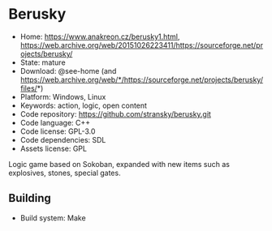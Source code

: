 # Berusky

- Home: https://www.anakreon.cz/berusky1.html, https://web.archive.org/web/20151026223411/https://sourceforge.net/projects/berusky/
- State: mature
- Download: @see-home (and https://web.archive.org/web/*/https://sourceforge.net/projects/berusky/files/*)
- Platform: Windows, Linux
- Keywords: action, logic, open content
- Code repository: https://github.com/stransky/berusky.git
- Code language: C++
- Code license: GPL-3.0
- Code dependencies: SDL
- Assets license: GPL

Logic game based on Sokoban, expanded with new items such as explosives, stones, special gates.

## Building

- Build system: Make
